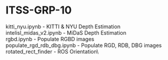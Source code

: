 # ITSS-GRP-10
kitti_nyu.ipynb - KITTI & NYU Depth Estimation\
intelisl_midas_v2.ipynb - MiDaS Depth Estimation\
rgbd.ipynb - Populate RGBD images\
populate_rgd_rdb_dbg.ipynb - Populate RGD, RDB, DBG images\
rotated_rect_finder - ROS Orientation\